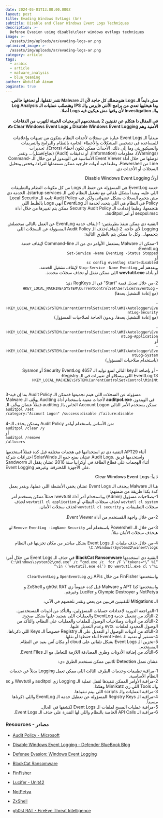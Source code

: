 ```yaml
---
date: 2024-05-01T13:00:00.000Z
layout: post
title: Evading Windows EvtLogs (Ar)
subtitle: Disable and Clear Windows Event Logs Techniques
description: >-
  Defense Evasion using disable\clear windows evtlogs techniques
image: >-
  /assets/img/uploads/ar/evading-logs-ar.png
optimized_image: >-
  /assets/img/uploads/ar/evading-logs-ar.png
category: article
tags:
  - arabic
  - article
  - malware_analysis
  - blue_teaming
author: Abdullah Aiman
paginate: true
---
```

<p dir="rtl" style="font-weight:600">
<span>
مش دايماً الـ Logs هتوضحلك كل حاجة لأن الـ Malware تقدر تقفلها، أو تحذفها خالص. ودا هيخليها تعدي من برامج الأنتي فايرس والـ IPS وهتصعّب عمليات الـ Log Analysis والـ Investigation لأن وقتها مش هيكون فيه Logs أصلا. <br> 
<br>في المقال دا هتكلم عن تقنيتين 2 بتستخدمهم البرمجيات الخبيثة للتهرب من الدفاعات الأمنية وهم Disable Windows Event Logging و Clear Windows Event Logs ✍️
</span>
</p>

<p dir="rtl">
<span>
مبدئياً الـ Event Logs عبارة عن سجلات لأحداث النظام بتتكون من تنبيهات وإعلامات للمساعدة في تشخيص المشكلات والأخطاء الخاصة بالنظام والبرامج والتعريفات والسيكيوريتي وما إلى ذلك، الأحداث ممكن تكون أخطاء (Errors)، تحذيرات (Warnings)، معلومات (Information)، أو تدقيقات (Audit) (نجاح/فشل)... وتقدر توصلها من خلال أداة Event Viewer الأساسية في الويندوز أو من خلال الـ Command-Line من Powershell، وطبعا فيه أدوات خارجية ممكن تستعملها لقراءة وفحص وتحليل السجلات أو الأحداث دي.
</span>
</p>

<p dir="rtl" style="font-weight:550">
<span>
أولاً: Disable Windows Event Logging
</span>
</p>

<p dir="rtl">
<span>
خدمة EventLog هي المسؤولة عن حفظ الـ Logs من كل مكونات النظام والتطبيقات اللي عليه، وبتبدأ بشكل تلقائي مع تشغيل النظام (في الـ startup services)، الخدمة دي مش بتجمع السجلات بشكل عشوائي ولكن فيه Audit Policy تابعة للـ Local Security Policy في النظام هي اللي بتحدد لخدمة الـ EventLog أنهي Logs بالظبط اللي هتجمعها، وطبعا إعدادت الـ Security Audit Policy ممكن يتم تغييرها من خلال أداة secpol.msc أو أمر auditpol.
<br><br>
التقنية دي ممكن تتنفذ بطريقتين: 1-إيقاف خدمة EventLog عن العمل بالتالي ميحصلش Logging لأي حاجة، 2-إيقاف/حذف الـ Audit Policy المسؤولة عن السجلات اللي بتجمعها... وكل دا ممكن يتم بالطرق التالية:
</span>
</p>

<p dir="rtl">
<span>
1-ممكن الـ Malware يستعمل الأوامر دي من الـ Command-line لإيقاف خدمة EventLog:<br>
<code>Set-Service -Name EventLog -Status Stopped</code>
<br>
أو
<br>
<code>sc config eventlog start=disabled</code>
<br>
وبعدهم أمر <code>Stop-Service -Name EventLog</code> لإيقاف تشغيل الخدمة.<br>
أو بأداة <b>wevtutil.exe</b> اللي ممكن تقفل أو تحذف سجلات محددة.<br>
<br>
2-من خلال تعديل قيمة "Start" في الـ RegKeys دي:<br>
- <code>HKEY_LOCAL_MACHINE\SYSTEM\CurrentControlSet\Services\EventLog</code>
<br>(مع إعادة التشغيل بعدها)<br>
<br>
- <code>HKEY_LOCAL_MACHINE\SYSTEM\CurrentControlSet\Control\WMI\Autologger\EventLog-Security</code>
<br>(مع إعادة التشغيل بعدها، وبدون الحاجة لصلاحيات المسؤول)<br>
<br>
- <code>HKEY_LOCAL_MACHINE\SYSTEM\CurrentControlSet\Control\WMI\Autologger\EventLog-Application</code>
<br>أو<br>
- <code>HKEY_LOCAL_MACHINE\SYSTEM\CurrentControlSet\Control\WMI\Autologger\EventLog-System</code>
<br>(باستخدام صلاحيات المسؤول)<br>
<br>
- أو بإضافة الـkey التالي لمنع توليد الـ Security EventLog 4657 أو Sysmon EventLog 13 اللي بيسجّلو أي تغييرات في الـ Registry:<br>
<code>HKEY_LOCAL_MACHINE\SYSTEM\CurrentControlSet\Control\MiniNt</code><br><br>

3-بما إن فيه Audit Policy مسؤولة عن السجلات اللي هيتم تجميعها فممكن الـ Malware يوقّف الـ Auditing لأحداث معينة باستخدام أداة <b>auditpol.exe</b> في الويندوز، فمثلاً عشان يوقّف الـ auditing الخاص بالـ Account Logon ممكن يستخدم الأمر التالي:<br>
<code>auditpol /set /category:"Account Logon" /success:disable /failure:disable</code>
<br>
<br>
4-وممكن يحذف الـ Audit Policy من الأساس باستخدام أوامر:<br>
<code>auditpol /clear /y</code>
<br>أو<br>
<code>auditpol /remove /allusers</code>
<br>
<br>
التقنية دي تم استخدامها في هجمات مختلفة قبل كدة فمثلاً استخدمها APT29 أثناء اختراقات شركة SolarWinds عشان يمنع جمع الـ Audit Logs، واستخدمها فريق Sandworm أثناء الهجمات على قطاع الطاقة في أوكرانيا سنة 2016 عشان يقفل الـ Event Logging على الأجهزة المُخترقة، وغيرهم.
</span>
</p>

<p dir="rtl" style="font-weight:550">
<span>
ثانياً: Clear Windows Event Logs
</span>
</p>

<p dir="rtl">
<span>
هنا الـ Malware بيحذف الـ Event Logs عشان يخفي الأنشطة اللي عملها، ويقدر يعمل كدة بكذا طريقة من ضمنهم:<br>
1-بصلاحيات مسؤول (Admin) وباستخدام أمر أداة wevtutil؛ فمثلاً ممكن يستخدم أمر <code>wevtutl cl system</code> لحذف سجلات النظام، أو <code>wevtutil cl application</code> لحذف سجلات التطبيقات، و <code>wevtutil cl security</code> لحذف سجلات الأمان.<br>
<br>
2-من خلال واجهة المُستخدم من أداة Event Viewer.<br>
<br>
3-من خلال الـ Powershell باستخدام أمر <code>Remove-EventLog -LogName Security</code> لو هيحذف سجلات الأمان مثلاً.<br>
<br>
4-من خلال حذف ملفات الـ Event Logs بشكل مباشر من مكان تخزينها في النظام <code>C:\Windows\System32\winevt\logs\</code>
<br>
<br>
التقنية دي استخدمها <b>BlackCat Ransomware</b> في حذف الـ Event Logs من خلال أمر:<br>
<code>“C:\Windows\system32\cmd.exe” /c “cmd.exe /c  for /F \”tokens=*\” %1 in (‘wevtutil.exe el’) DO wevtutil.exe cl \”%1\”</code><br>
<br>واستخدمها FinFisher من خلال APIs زي <code>OpenEventLog</code> و <code>ClearEventLog</code>
<br><br>واستخدمها كذا APT و Malware قبل كدة عموماً زي gh0st RAT و ZxShell و NotPetya و Olympic Destroyer و Lucifer وغيرهم.
</span>
</p>

<p dir="rtl" style="font-weight:550">
<span>
الـ Mitigations للتقنيتين قريبين من بعض ونقدر نلخصهم في الآتي:
</span>
</p>
<p dir="rtl">
<span>
1-المراجعة الدورية لإعدادات حسابات المسؤولين، والتأكد من أذونات المستخدمين.<br>
2-التأكد من تشغيل خدمة EventLog والعمليات اللي بتعتمد عليها بشكل صحيح.<br>
2-التأكد من أذونات وصلاحيات الوصول للملفات والعمليات على النظام، والتأكد من الوصول المحدود لملفات .evtx وعدم التعديل عليها.<br>
3-التأكد من أذونات الوصول أو التعديل على الـ Registry خصوصاً الـ Keys اللي ذكرناها.<br>
4-تشفير أو تعمية الـ Event Files أثناء حفظها أو نقلها.<br>
5-تخزين الـ Event Logs بشكل تلقائي على cloud أو مكان آمن بعيد عن النظام المستخدم.<br>
6-التأكد من إضافة الأذونات وطرق المصادقة اللازمة للتعامل مع الـ Event Files.<br>
</span>
</p>

<p dir="rtl" style="font-weight:550">
<span>
عشان نعمل Detection للاتنين ممكن نستخدم الطرق دي:
</span>
</p>

<p dir="rtl">
<span>
1-مراقبة تطبيقات وخدمات الطرف الثالث اللي ممكن تعمل Logging بديلاً عن خدمات النظام الأساسية.<br>
2-مراقبة الأوامر الممكن تنفيذها لقفل عملية الـ Logging زي auditpol و Wevtutil و sc والـ Tools اللي زي Mimikatz وهكذا.<br>
3-مراقبة العمليات والـ scripts اللي بيتم تنفيذها.<br>
4-مراقبة الـ Registry Keys المسؤولة عن تعطيل خدمة الـ EventLog واللي ذكرناها مسبقاً.<br>
5-مراقبة عمليات المسح لملفات الـ Event Logs لكشفها في الحال.<br>
6-مراقبة الـ API Calls الخاصة بالنظام واللي لها القدرة على حذف الـ Event Logs.<br>
</span>
</p>

### Resources - مصادر

- [Audit Policy - Microsoft](https://learn.microsoft.com/en-us/previous-versions/windows/it-pro/windows-10/security/threat-protection/security-policy-settings/audit-policy)

- [Disable Windows Event Logging - Defender BlueBook Blog](https://ptylu.github.io/content/report/report.html?report=25)

- [Defense Evasion: Windows Event Logging](https://www.hackingarticles.in/defense-evasion-windows-event-logging-t1562-002/)

- [BlackCat Ransomware](https://www.microsoft.com/en-us/security/blog/2022/06/13/the-many-lives-of-blackcat-ransomware/)

- [FinFisher](https://cloudblogs.microsoft.com/microsoftsecure/2018/03/01/finfisher-exposed-a-researchers-tale-of-defeating-traps-tricks-and-complex-virtual-machines/)

- [Lucifer - Unit42](https://unit42.paloaltonetworks.com/lucifer-new-cryptojacking-and-ddos-hybrid-malware/)

- [NotPetya](https://blog.talosintelligence.com/2017/06/worldwide-ransomware-variant.html)

- [ZxShell](https://blogs.cisco.com/security/talos/opening-zxshell)

- [gh0st RAT - FireEye Threat Intelligence](https://cloud.google.com/blog/topics/threat-intelligence/demonstrating-hustle/)
